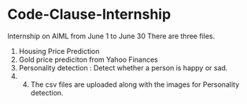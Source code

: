 # Code-Clause-Internship
Internship on AIML from June 1 to June 30
There are three files. 
1. Housing Price Prediction
2. Gold price prediciton from Yahoo Finances
3. Personality detection : Detect whether a person is happy or sad.
4. 4. The csv files are uploaded along with the images for Personality detection.
